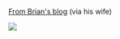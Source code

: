 [From Brian's blog](http://spaces.msn.com/brianjo/Blog/cns!57C723EC58B8F3A3!534.entry) (via his wife)

![](http://static.flickr.com/19/97669944_2a4c8a6018_m.jpg)